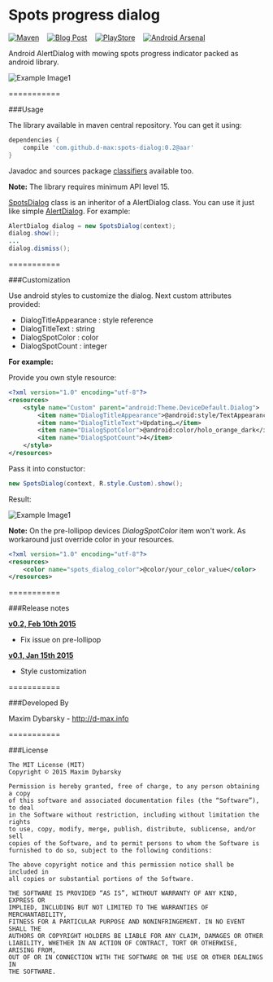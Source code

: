 # Spots  progress dialog

[![Maven](https://img.shields.io/badge/maven-0.2-brightgreen.svg)](http://search.maven.org/#artifactdetails%7Ccom.github.d-max%7Cspots-dialog%7C0.2%7Caar)
&nbsp;&nbsp;
[![Blog Post](https://img.shields.io/badge/blogger-post-yellow.svg)](http://dybarsky.blogspot.com/2015/01/spots-progress-dialog.html)
&nbsp;&nbsp;
[![PlayStore](https://img.shields.io/badge/Play%20Store-demo-blue.svg)](https://play.google.com/store/apps/details?id=dmax.dialog.sample)
&nbsp;&nbsp;
[![Android Arsenal](https://img.shields.io/badge/Android%20Arsenal-Spots%20progress%20dialog-lightgrey.svg?style=flat)](http://android-arsenal.com/details/1/1743)

Android AlertDialog with mowing spots progress indicator packed as android library.

![Example Image1][1]

===========

###Usage

The library available in maven central repository. You can get it using:
```groovy
dependencies {
    compile 'com.github.d-max:spots-dialog:0.2@aar'
}
```
Javadoc and sources package [classifiers][3] available too.

**Note:** The library requires minimum API level 15.

[SpotsDialog][4] class is an inheritor of a AlertDialog class. You can use it just like simple [AlertDialog][5]. For example: 
```java
AlertDialog dialog = new SpotsDialog(context);
dialog.show();
...
dialog.dismiss();
```
===========

###Customization

Use android styles to customize the dialog.
Next custom attributes provided:
* DialogTitleAppearance : style reference
* DialogTitleText : string
* DialogSpotColor : color
* DialogSpotCount : integer

**For example:**

Provide you own style resource:
```xml
<?xml version="1.0" encoding="utf-8"?>
<resources>
    <style name="Custom" parent="android:Theme.DeviceDefault.Dialog">
        <item name="DialogTitleAppearance">@android:style/TextAppearance.Medium</item>
        <item name="DialogTitleText">Updating…</item>
        <item name="DialogSpotColor">@android:color/holo_orange_dark</item>
        <item name="DialogSpotCount">4</item>
    </style>
</resources>
```

Pass it into constuctor:
```java
new SpotsDialog(context, R.style.Custom).show();
```

Result:

![Example Image1][2]


**Note:**
On the pre-lollipop devices _DialogSpotColor_ item won't work. As workaround just override color in your resources.
```xml
<?xml version="1.0" encoding="utf-8"?>
<resources>
    <color name="spots_dialog_color">@color/your_color_value</color>
</resources>
```

===========

###Release notes

**[v0.2, Feb 10th 2015][7]**
* Fix issue on pre-lollipop

**[v0.1, Jan 15th 2015][6]**
* Style customization

===========

###Developed By

Maxim Dybarsky - http://d-max.info

===========

###License

	The MIT License (MIT)
	Copyright © 2015 Maxim Dybarsky

	Permission is hereby granted, free of charge, to any person obtaining a copy
	of this software and associated documentation files (the “Software”), to deal
	in the Software without restriction, including without limitation the rights
	to use, copy, modify, merge, publish, distribute, sublicense, and/or sell
	copies of the Software, and to permit persons to whom the Software is
	furnished to do so, subject to the following conditions:

	The above copyright notice and this permission notice shall be included in
	all copies or substantial portions of the Software.

	THE SOFTWARE IS PROVIDED “AS IS”, WITHOUT WARRANTY OF ANY KIND, EXPRESS OR
	IMPLIED, INCLUDING BUT NOT LIMITED TO THE WARRANTIES OF MERCHANTABILITY,
	FITNESS FOR A PARTICULAR PURPOSE AND NONINFRINGEMENT. IN NO EVENT SHALL THE
	AUTHORS OR COPYRIGHT HOLDERS BE LIABLE FOR ANY CLAIM, DAMAGES OR OTHER
	LIABILITY, WHETHER IN AN ACTION OF CONTRACT, TORT OR OTHERWISE, ARISING FROM,
	OUT OF OR IN CONNECTION WITH THE SOFTWARE OR THE USE OR OTHER DEALINGS IN
	THE SOFTWARE.


[1]: http://3.bp.blogspot.com/-l1UvVWiMSAg/VLa5ZfW4dDI/AAAAAAAANTc/rsWou_qb0Bc/s320/Y6HaTSw.gif
[2]: http://1.bp.blogspot.com/-GVktyphQy4U/VLa5jqIF2MI/AAAAAAAANTk/SCtC58KAYHI/s320/plYat1p.gif
[3]: http://www.gradle.org/docs/current/userguide/dependency_management.html#sub:classifiers
[4]: library/src/main/java/dmax/dialog/SpotsDialog.java
[5]: http://developer.android.com/reference/android/app/AlertDialog.html
[6]: https://github.com/d-max/spots-dialog/releases/tag/v0.1
[7]: https://github.com/d-max/spots-dialog/releases/tag/v0.2
